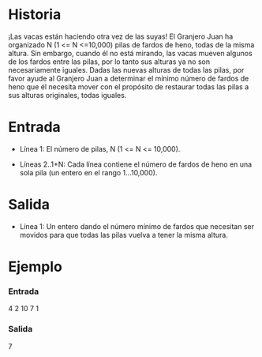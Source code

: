 # Historia

¡Las vacas están haciendo otra vez de las suyas! El Granjero Juan ha organizado N (1 <= N <=10,000) pilas de fardos de heno, todas de la misma altura. Sin embargo, cuando él no está mirando, las vacas mueven algunos de los fardos entre las pilas, por lo tanto sus alturas ya no son necesariamente iguales. Dadas las nuevas alturas de todas las pilas, por favor ayude al Granjero Juan a determinar el mínimo número de fardos de heno que él necesita mover con el propósito de restaurar todas las pilas a sus alturas originales, todas iguales.

# Entrada

* Línea 1: El número de pilas, N (1 <= N <= 10,000).

* Líneas 2..1+N: Cada línea contiene el número de fardos de heno en una 
sola pila (un entero en el rango 1...10,000).

# Salida

* Línea 1: Un entero dando el número mínimo de fardos que necesitan ser movidos para que todas las pilas vuelva a tener la misma altura.

# Ejemplo

### Entrada

4 
2 
10 
7 
1

### Salida

7